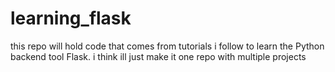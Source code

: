 # learning_flask
this repo will hold code that comes from tutorials i follow to learn the Python backend tool Flask. i think ill just make it one repo with multiple projects

